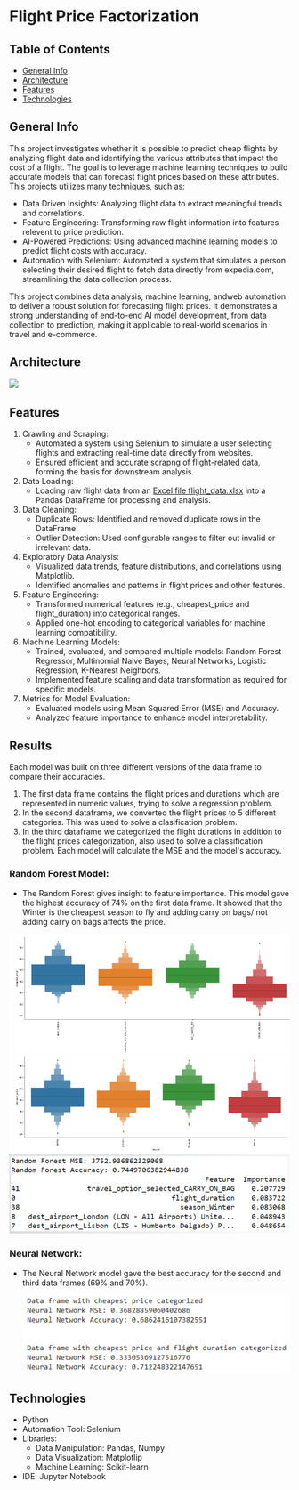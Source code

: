# Flight Price Factorization

## Table of Contents
* [General Info](#general-info)
* [Architecture](#architecture)
* [Features](#features)
* [Technologies](#technologies)

## General Info
This project investigates whether it is possible to predict cheap flights by analyzing flight data and identifying the various attributes that impact the cost of a flight. The goal is to leverage machine learning techniques to build accurate models that can forecast flight prices based on these attributes. This projects utilizes many techniques, such as:
* Data Driven Insights: Analyzing flight data to extract meaningful trends and correlations.
* Feature Engineering: Transforming raw flight information into features relevent to price prediction.
* AI-Powered Predictions: Using advanced machine learning models to predict flight costs with accuracy.
* Automation with Selenium: Automated a system that simulates a person selecting their desired flight to fetch data directly from expedia.com, streamlining the data collection process.

This project combines data analysis, machine learning, andweb automation to deliver a robust solution for forecasting flight prices. It demonstrates a strong understanding of end-to-end AI model development, from data collection to prediction, making it applicable to real-world scenarios in travel and e-commerce. 

## Architecture
![](docs/layered_data_flow.drawio)

## Features
1. Crawling and Scraping:
   * Automated a system using Selenium to simulate a user selecting flights and extracting real-time data directly from websites.
   * Ensured efficient and accurate scrapng of flight-related data, forming the basis for downstream analysis.
2. Data Loading:
   * Loading raw flight data from an [Excel file flight_data.xlsx](docs/flight_data.xlsx) into a Pandas DataFrame for processing and analysis.
3. Data Cleaning:
   * Duplicate Rows: Identified and removed duplicate rows in the DataFrame.
   * Outlier Detection: Used configurable ranges to filter out invalid or irrelevant data.
4. Exploratory Data Analysis:
   * Visualized data trends, feature distributions, and correlations using Matplotlib.
   * Identified anomalies and patterns in flight prices and other features.
5. Feature Engineering:
   * Transformed numerical features (e.g., cheapest_price and flight_duration) into categorical ranges.
   * Applied one-hot encoding to categorical variables for machine learning compatibility.
6. Machine Learning Models:
   * Trained, evaluated, and compared multiple models: Random Forest Regressor, Multinomial Naive Bayes, Neural Networks, Logistic Regression, K-Nearest Neighbors.
   * Implemented feature scaling and data transformation as required for specific models.
7. Metrics for Model Evaluation:
   * Evaluated models using Mean Squared Error (MSE) and Accuracy.
   * Analyzed feature importance to enhance model interpretability.
  
## Results
Each model was built on three different versions of the data frame to compare their accuracies. 
  1. The first data frame contains the flight prices and durations which are represented in numeric values, trying to solve a regression problem.
  2. In the second dataframe, we converted the flight prices to 5 different categories. This was used to solve a clasification problem.
  3.  In the third dataframe we categorized the flight durations in addition to the flight prices categorization, also used to solve a classification problem.
Each model will calculate the MSE and the model's accuracy.

### Random Forest Model:
  * The Random Forest gives insight to feature importance. This model gave the highest accuracy of 74% on the first data frame. It showed that the Winter is the cheapest season to fly and adding carry on bags/ not adding carry on bags affects the price.
    
  ![](docs/graph_carry_on_bag.png)
  ![](docs/graph_seasons.png)
  ![](docs/random_forest_result.png)

### Neural Network:
* The Neural Network model gave the best accuracy for the second and third data frames (69% and 70%).
  
  ![](docs/neural_network_results.png)

## Technologies
* Python
* Automation Tool: Selenium
* Libraries:
  * Data Manipulation: Pandas, Numpy
  * Data Visualization: Matplotlip
  * Machine Learning: Scikit-learn
* IDE: Jupyter Notebook


 
